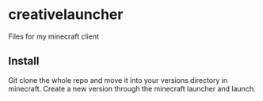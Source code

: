 # creativelauncher

Files for my minecraft client

## Install
Git clone the whole repo and move it into your versions directory in minecraft.
Create a new version through the minecraft launcher and launch.


